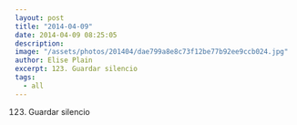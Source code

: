 ```yaml
---
layout: post
title: "2014-04-09"
date: 2014-04-09 08:25:05
description: 
image: "/assets/photos/201404/dae799a8e8c73f12be77b92ee9ccb024.jpg"
author: Elise Plain
excerpt: 123. Guardar silencio
tags: 
  - all
---
```


123. Guardar silencio
<p></p>
